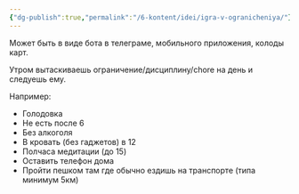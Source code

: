 ```yaml
---
{"dg-publish":true,"permalink":"/6-kontent/idei/igra-v-ogranicheniya/"}
---
```


Может быть в виде бота в телеграме, мобильного приложения, колоды карт.

Утром вытаскиваешь ограничение/дисциплину/chore на день и следуешь ему.

Например:
- Голодовка
- Не есть после 6
- Без алкоголя
- В кровать (без гаджетов) в 12
- Полчаса медитации (до 15)
- Оставить телефон дома
- Пройти пешком там где обычно ездишь на транспорте (типа минимум 5км)